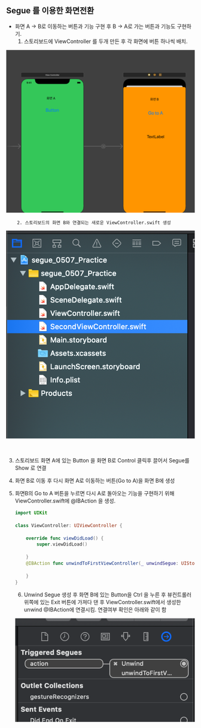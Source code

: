 ## Segue 를 이용한 화면전환                                        

* 화면 A -> B로 이동하는 버튼과 기능 구현 후 B -> A로 가는 버튼과 기능도 구현하기. 
  1. 스토리보드에 ViewController 를 두개 만든 후 각 화면에 버튼 하나씩 배치.

![Segue_화면전환기초_1](https://github.com/SROO0524/TIL/blob/master/Image/Segue_화면전환기초_1.png)



		2. 스토리보드의 화면 B와 연결되는 새로운 ViewController.swift 생성

![Segue_화면전환기초_2](https://github.com/SROO0524/TIL/blob/master/Image/Segue_화면전환기초_2.png)

​		

  3. 스토리보드 화면 A에 있는 Button 을 화면 B로 Control 클릭후 끌어서 Segue를 Show 로 연결

  4. 화면 B로 이동 후 다시 화면 A로 이동하는 버튼(Go to A)을 화면 B에 생성

  5. 화면B의 Go to A 버튼을 누르면 다시 A로 돌아오는 기능을 구현하기 위해 ViewController.swift에 @IBAction 을  생성.

     ```swift
     import UIKit
     
     class ViewController: UIViewController {
     
         override func viewDidLoad() {
             super.viewDidLoad()
             
         }
         @IBAction func unwindToFirstViewController(_ unwindSegue: UIStoryboardSegue) {
         
         }   
     }
     
     ```

		6.  Unwind Segue 생성 후 화면 B에 있는 Button을 Ctrl 을 누른 후 뷰컨트롤러 위쪽에 있는 Exit 버튼에 가져다 댄 후 ViewController.swift에서 생성한 unwind @IBAction에 연결시킴. 연결여부 확인은 아래와 같이 함

     ![Segue_화면전환기초_3](https://github.com/SROO0524/TIL/blob/master/Image/Segue_화면전환기초_3.png)

     

     

     

     